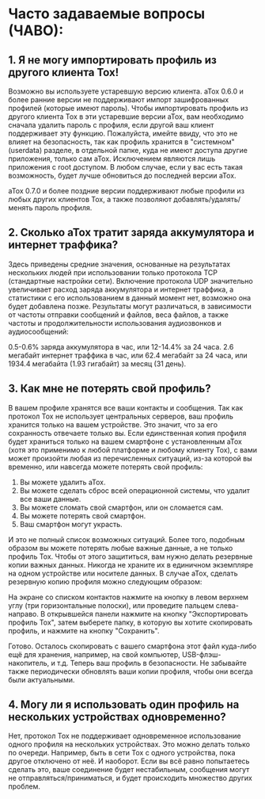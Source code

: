 # Часто задаваемые вопросы (ЧАВО):

## 1. Я не могу импортировать профиль из другого клиента Tox!

Возможно вы используете устаревшую версию клиента. aTox 0.6.0 и более ранние
версии не поддерживают импорт зашифрованных профилей (которые имеют пароль).
Чтобы импортировать профиль из другого клиента Tox в эти устаревшие версии
aTox, вам необходимо сначала удалить пароль с профиля, если другой ваш клиент
поддерживает эту функцию. Пожалуйста, имейте ввиду, что это не влияет на
безопасность, так как профиль хранится в "системном" (userdata) разделе, в
отдельной папке, куда не имеют доступа другие приложения, только сам aTox.
Исключением являются лишь приложения с root доступом. В любом случае, если у
вас есть такая возможность, будет лучше обновиться до последней версии aTox.

aTox 0.7.0 и более поздние версии поддерживают любые профили из любых других
клиентов Tox, а также позволяют добавлять/удалять/менять пароль профиля.


## 2. Сколько aTox тратит заряда аккумулятора и интернет траффика?

Здесь приведены средние значения, основанные на результатах нескольких людей
при использовании только протокола TCP (стандартные настройки сети). Включение
протокола UDP значительно увеличивает расход заряда аккумулятора и интернет
траффика, а статистики с его использованием в данный момент нет, возможно она
будет добавлена позже. Результаты могут различаться, в зависимости от частоты
отправки сообщений и файлов, веса файлов, а также частоты и продолжительности
использования аудиозвонков и аудиосообщений:

0.5-0.6% заряда аккумулятора в час, или 12-14.4% за 24 часа.
2.6 мегабайт интернет траффика в час, или 62.4 мегабайт за 24 часа, или 1934.4
мегабайта (1.93 гигабайт) за месяц (31 день).


## 3. Как мне не потерять свой профиль?

В вашем профиле хранятся все ваши контакты и сообщения. Так как протокол Tox не
использует центральных серверов, ваш профиль хранится только на вашем
устройстве. Это значит, что за его сохранность отвечаете только вы. Если
единственная копия профиля будет храниться только на вашем смартфоне с
установленным aTox (хотя это применимо к любой платформе и любому клиенту Tox),
с вами может произойти любая из перечисленных ситуаций, из-за которой вы
временно, или навсегда можете потерять свой профиль:

1. Вы можете удалить aTox.
2. Вы можете сделать сброс всей операционной системы, что удалит все ваши
   данные.
3. Вы можете сломать свой смартфон, или он сломается сам.
4. Вы можете потерять свой смартфон.
5. Ваш смартфон могут украсть.

И это не полный список возможных ситуаций. Более того, подобным образом вы
можете потерять любые важные данные, а не только профиль Tox. Чтобы от этого
защититься, вам нужно делать резервные копии важных данных. Никогда не храните
их в единичном экземпляре на одном устройстве или носителе данных. В случае
aTox, сделать резервную копию профиля можно следующим образом:

На экране со списком контактов нажмите на кнопку в левом верхнем углу (три
горизонтальные полоски), или проведите пальцем слева-направо. В открывшейся
панели нажмите на кнопку "Экспортировать профиль Tox", затем выберете папку, в
которую вы хотите скопировать профиль, и нажмите на кнопку "Сохранить".

Готово. Осталось скопировать с вашего смартфона этот файл куда-либо ещё для
хранения, например, на свой компьютер, USB-флэш-накопитель, и т.д. Теперь ваш
профиль в безопасности. Не забывайте также периодически обновлять ваши копии
профиля, чтобы они всегда были актуальными.


## 4. Могу ли я использовать один профиль на нескольких устройствах одновременно?

Нет, протокол Tox не поддерживает одновременное использование одного профиля на
нескольких устройствах. Это можно делать только по очереди. Например, быть в
сети Tox с одного устройства, пока другое отключено от неё. И наоборот. Если вы
всё равно попытаетесь сделать это, ваше соединение будет нестабильным,
сообщения могут не отправляться/приниматься, и будет происходить множество
других проблем.
